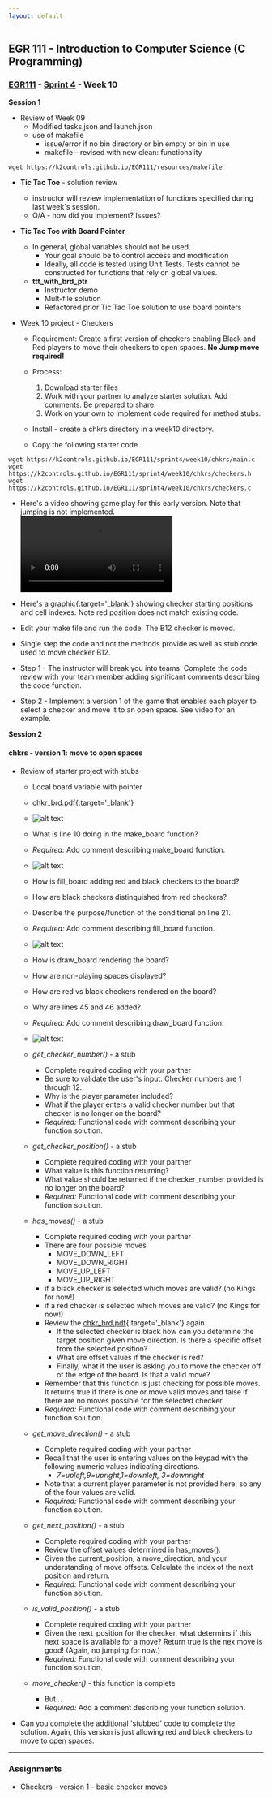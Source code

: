 ```yaml
---
layout: default
---
```


## EGR 111 - Introduction to Computer Science (C Programming)

### [EGR111](../../) - [Sprint 4](../) - Week 10

**Session 1**

- Review of Week 09
  - Modified tasks.json and launch.json
  - use of makefile
    - issue/error if no bin directory or bin empty or bin in use
    - makefile - revised with new clean: functionality

```console
wget https://k2controls.github.io/EGR111/resources/makefile
```

- **Tic Tac Toe** - solution review
  - instructor will review implementation of functions specified during last week's session.
  - Q/A - how did you implement? Issues?

- **Tic Tac Toe with Board Pointer** 
  - In general, global variables should not be used.
    - Your goal should be to control access and modification
    - Ideally, all code is tested using Unit Tests. Tests cannot be constructed for functions that rely on global values.
  - **ttt_with_brd_ptr**
    - Instructor demo
    - Mult-file solution
    - Refactored prior Tic Tac Toe solution to use board pointers

- Week 10 project - Checkers
  - Requirement: Create a first version of checkers enabling Black and Red players to move their checkers to open spaces. **No Jump move required!**
  - Process:
    1. Download starter files
    2. Work with your partner to analyze starter solution. Add comments. Be prepared to share.
    3. Work on your own to implement code required for method stubs.

  - Install - create a chkrs directory in a week10 directory.
  - Copy the following starter code

```
wget https://k2controls.github.io/EGR111/sprint4/week10/chkrs/main.c
wget https://k2controls.github.io/EGR111/sprint4/week10/chkrs/checkers.h
wget https://k2controls.github.io/EGR111/sprint4/week10/chkrs/checkers.c

```

- Here's a video showing game play for this early version. Note that jumping is not implemented.
  <video src="chk_starter_video.mp4" controls title="Checkers Game Play"></video>

- Here's a [graphic](chkr_brd.pdf){:target='_blank'} showing checker starting positions and cell indexes. Note red position does not match existing code.
- Edit your make file and run the code. The B12 checker is moved. 
- Single step the code and not the methods provide as well as stub code used to move checker B12.
- Step 1 - The instructor will break you into teams. Complete the code review with your team member adding significant comments describing the code function.
- Step 2 - Implement a version 1 of the game that enables each player to select a checker and move it to an open space. See video for an example.
        
**Session 2**

#### chkrs - version 1: move to open spaces
- Review of starter project with stubs
  - Local board variable with pointer
  - [chkr_brd.pdf](chkr_brd.pdf){:target='_blank'}
  - ![alt text](chkr_board_as_local.png)

  - What is line 10 doing in the make_board function?
  - *Required:* Add comment describing make_board function.
  - ![alt text](non_space.png)

  - How is fill_board adding red and black checkers to the board?
  - How are black checkers distinguished from red checkers?
  - Describe the purpose/function of the conditional on line 21.
  - *Required:* Add comment describing fill_board function.
  - ![alt text](fill_board.png)

  - How is draw_board rendering the board?
  - How are non-playing spaces displayed?
  - How are red vs black checkers rendered on the board?
  - Why are lines 45 and 46 added?
  - *Required:* Add comment describing draw_board function.
  - ![alt text](draw_board.png)

  - *get_checker_number()* - a stub
    - Complete required coding with your partner
    - Be sure to validate the user's input. Checker numbers are 1 through 12.
    - Why is the player parameter included?
    - What if the player enters a valid checker number but that checker is no longer on the board?
    - *Required:* Functional code with comment describing your function solution. 

  - *get_checker_position()* - a stub
    - Complete required coding with your partner
    - What value is this function returning?
    - What value should be returned if the checker_number provided is no longer on the board?
    - *Required:* Functional code with comment describing your function solution. 
          
  - *has_moves()* - a stub
    - Complete required coding with your partner
    - There are four possible moves
      - MOVE_DOWN_LEFT
      - MOVE_DOWN_RIGHT
      - MOVE_UP_LEFT
      - MOVE_UP_RIGHT
    - if a black checker is selected which moves are valid? (no Kings for now!)
    - if a red checker is selected which moves are valid? (no Kings for now!)
    - Review the [chkr_brd.pdf](chkr_brd.pdf){:target='_blank'} again.
      - If the selected checker is black how can you determine the target position given move direction. Is there a specific offset from the selected position?
      - What are offset values if the checker is red?
      - Finally, what if the user is asking you to move the checker off of the edge of the board. Is that a valid move?
    - Remember that this function is just checking for possible moves. It returns true if there is one or move valid moves and false if there are no moves possible for the selected checker.  
    - *Required:* Functional code with comment describing your function solution. 

  - *get_move_direction()* - a stub
    - Complete required coding with your partner
    - Recall that the user is entering values on the keypad with the following numeric values indicating directions.
      - *7=upleft,9=upright,1=downleft, 3=downright*
    - Note that a current player parameter is not provided here, so any of the four values are valid.  
    - *Required:* Functional code with comment describing your function solution. 

  - *get_next_position()* - a stub
    - Complete required coding with your partner
    - Review the offset values determined in has_moves().
    - Given the current_position, a move_direction, and your understanding of move offsets. Calculate the index of the next position and return.  
    - *Required:* Functional code with comment describing your function solution. 

  - *is_valid_position()* - a stub
    - Complete required coding with your partner
    - Given the next_position for the checker, what determins if this next space is available for a move? Return true is the nex move is good! (Again, no jumping for now.)
    - *Required:* Functional code with comment describing your function solution. 

  - *move_checker()* - this function is complete
    - But...
    - *Required:* Add a comment describing your function solution. 

- Can you complete the additional 'stubbed' code to complete the solution. Again, this version is just allowing red and black checkers to move to open spaces.

---

### Assignments
- Checkers - version 1 - basic checker moves

